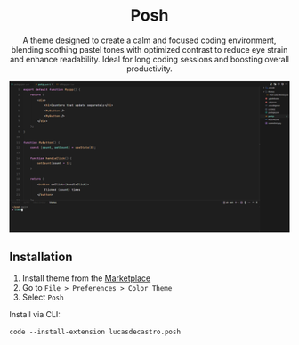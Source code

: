 <div align="center">

# Posh

A theme designed to create a calm and focused coding environment, blending soothing pastel tones with optimized contrast to reduce eye strain and enhance readability. Ideal for long coding sessions and boosting overall productivity.

<img src="screenshot.png" alt="Posh Theme" />

</div>

## Installation

1. Install theme from the [Marketplace](https://marketplace.visualstudio.com/items?itemName=lucasdecastro.posh)
2. Go to `File > Preferences > Color Theme`
3. Select `Posh`

Install via CLI:

```
code --install-extension lucasdecastro.posh
```
